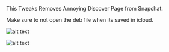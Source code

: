 This Tweaks Removes Annoying Discover Page from Snapchat.

Make sure to not open the deb file when its saved in icloud.

![alt text](https://i.imgur.com/hIfDjqH.jpeg)

![alt text](https://i.imgur.com/LJYsKlA.jpeg)

